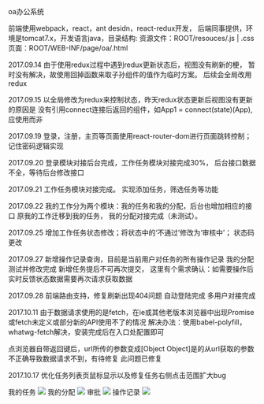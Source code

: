 oa办公系统

前端使用webpack，react，ant desidn，react-redux开发，
后端同事提供，环境是tomcat7.x，开发语言java，目录结构:
资源文件：ROOT/resouces/.js | .css
页面：ROOT/WEB-INF/page/oa/.html

2017.09.14
由于使用redux过程中遇到redux更新状态后，视图没有刷新的梗，
暂时没有解决，故使用回掉函数来取子孙组件的值作为临时方案。
后续会全局改用redux

2017.09.15
以全局修改为redux来控制状态，昨天redux状态更新后视图没有更新的原因是
没有引用connect连接后返回的组件，如App1 = connect(state)(App),
应使用<App1/>而非<App/>

2017.09.19
登录，注册，主页等页面使用react-router-dom进行页面跳转控制；
记住密码逻辑实现

2017.09.20
登录模块对接后台完成，工作任务模块对接完成30%，
后台接口数据不全，等待后台修改接口

2017.09.21
工作任务模块对接完成。
实现添加任务，筛选任务等功能

2017.09.22
我的工作分为两个模块：我的任务和我的分配，后台也增加相应的接口
原我的工作迁移到我的任务，
我的分配对接完成（未测试）。

2017.09.25
增加工作任务状态修改；将状态中的‘不通过’修改为‘审核中’；
状态码更改

2017.09.27
新增操作记录查询，目前是当前用户对任务的所有操作记录
我的分配测试并修改完成
新增任务提后不可再次提交，
这里有个需求确认：如需要操作后实时反馈状态数据需要再次请求获取数据

2017.09.28
前端路由支持，修复刷新出现404问题
自动登陆完成
多用户对接完成

2017.10.11
由于数据请求使用的是fetch，在ie或其他老版本浏览器中出现Promise或fetch未定义或部分新的API使用不了的情况
解决办法：使用babel-polyfill，whatwg-fetch解决，安装完成后在入口处配置即可

点浏览器自带返回键后，url所传的参数变成[Object Object]是的从url获取的参数不正确导致数据请求不到，有待修复
此问题已修复

2017.10.17
优化任务列表页鼠标显示以及修复任务右侧点击范围扩大bug


我的任务
![](https://github.com/Larryliuy/oa/tree/master/screenshots/myTask.png)
我的分配
![](https://github.com/Larryliuy/oa/tree/master/screenshots/allocate.png)
审批
![](https://github.com/Larryliuy/oa/tree/master/screenshots/approval.png)
操作记录
![](https://github.com/Larryliuy/oa/tree/master/screenshots/record.png)